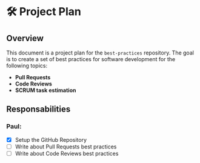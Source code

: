 # 🛠️ Project Plan

## Overview
This document is a project plan for the `best-practices` repository. The goal is to create a set of best practices for software development for the following topics:
- **Pull Requests**
- **Code Reviews**
- **SCRUM task estimation**

## Responsabilities

### **Paul**:
- [x] Setup the GitHub Repository
- [ ] Write about Pull Requests best practices
- [ ] Write about Code Reviews best practices
